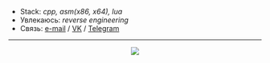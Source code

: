 - Stack: *cpp, asm(x86, x64), lua*
- Увлекаюсь: *reverse engineering*
- Связь: [e-mail](mailto:tim4ukys.dev@protonmail.com) / [VK](https://vk.com/tim4ukys) / [Telegram](https://t.me/tim4ukys)

---

<!-- ### Статистика -->

<div align="center">
  <a href="https://github.com/vn7n24fzkq/github-profile-summary-cards">
    <img src="https://github-profile-summary-cards.vercel.app/api/cards/profile-details?username=tim4ukys&theme=github" />
  </a>
<!--   <a href="https://github.com/vn7n24fzkq/github-profile-summary-cards">
    <img src="https://github-profile-summary-cards.vercel.app/api/cards/stats?username=tim4ukys&theme=github" />
  </a>
  <a href="https://github.com/vn7n24fzkq/github-profile-summary-cards">
    <img src="https://github-profile-summary-cards.vercel.app/api/cards/repos-per-language?username=tim4ukys&theme=github" />
  </a> -->
</div>
